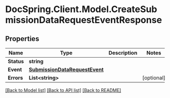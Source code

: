 # DocSpring.Client.Model.CreateSubmissionDataRequestEventResponse

## Properties

Name | Type | Description | Notes
------------ | ------------- | ------------- | -------------
**Status** | **string** |  | 
**Event** | [**SubmissionDataRequestEvent**](SubmissionDataRequestEvent.md) |  | 
**Errors** | **List&lt;string&gt;** |  | [optional] 

[[Back to Model list]](../README.md#documentation-for-models) [[Back to API list]](../README.md#documentation-for-api-endpoints) [[Back to README]](../README.md)

